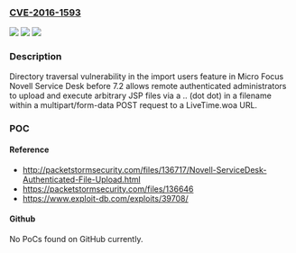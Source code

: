 ### [CVE-2016-1593](https://cve.mitre.org/cgi-bin/cvename.cgi?name=CVE-2016-1593)
![](https://img.shields.io/static/v1?label=Product&message=n%2Fa&color=blue)
![](https://img.shields.io/static/v1?label=Version&message=n%2Fa&color=blue)
![](https://img.shields.io/static/v1?label=Vulnerability&message=n%2Fa&color=brighgreen)

### Description

Directory traversal vulnerability in the import users feature in Micro Focus Novell Service Desk before 7.2 allows remote authenticated administrators to upload and execute arbitrary JSP files via a .. (dot dot) in a filename within a multipart/form-data POST request to a LiveTime.woa URL.

### POC

#### Reference
- http://packetstormsecurity.com/files/136717/Novell-ServiceDesk-Authenticated-File-Upload.html
- https://packetstormsecurity.com/files/136646
- https://www.exploit-db.com/exploits/39708/

#### Github
No PoCs found on GitHub currently.

